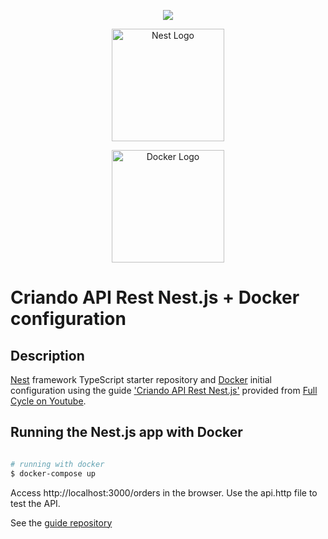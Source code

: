 
  

<p  align="center">
<a  href="https://www.instagram.com/devfullcycle/"  target="blank"><img  src="https://fullcycle.com.br/wp-content/themes/fullcycle-blog/application/img/logo-fullcycle.png"/></a>
</p>

<p  align="center">
<a  href="http://nestjs.com/"  target="blank"><img  src="https://nestjs.com/img/logo_text.svg"  width="180"  alt="Nest Logo"  /></a>
</p>

<p  align="center">
<a  href="https://www.docker.com"  target="blank"><img  src="https://www.docker.com/sites/default/files/d8/styles/role_icon/public/2019-07/horizontal-logo-monochromatic-white.png?itok=SBlK2TGU"  width="180"  alt="Docker Logo"  /></a>
</p>

  

# Criando API Rest Nest.js + Docker configuration

## Description

  

[Nest](https://github.com/nestjs/nest) framework TypeScript starter repository and [Docker](https://github.com/docker) initial configuration using the guide ['Criando API Rest Nest.js'](https://www.youtube.com/watch?v=CmJGmNkY6FU) provided from [Full Cycle on Youtube](https://www.youtube.com/channel/UCMUoZehUZBhLb8XaTc8TQrA).

  

## Running the Nest.js app with Docker

  

```bash

# running with docker
$ docker-compose up


```
Access http://localhost:3000/orders in the browser. Use the api.http file to test the API.

See the [guide repository](https://github.com/codeedu/live-imersao-fullcycle4-nest-api)
